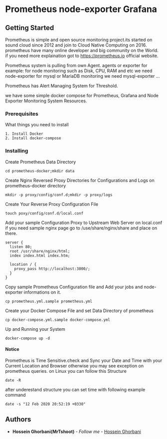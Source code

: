 # Prometheus node-exporter Grafana

## Getting Started

Prometheus is simple and open source monitoring project.its started on sound cloud since 2012 and join to Cloud Native Computing on 2016.
prometheus have many online developer and big community on the World.
if you need more explaination got to https://prometheus.io official website.

Prometheus system is pulling from own Agent.
agents or exporter
for example:
for node monitoring such as Disk, CPU, RAM and etc we need node-exporter 
for mysql or MariaDB monitoring we need mysql-exporter
...

Prometheus has Alert Managing System for Threshold.

we have some simple docker compose for Prometheus, Grafana and Node Exporter Monitoring System Resources.

### Prerequisites
What things you need to install

```
1. Install Docker
2. Install docker-compose
```

### Installing

Create Prometheus Data Directory

```
cd prometheus-docker;mkdir data
```

Create Nginx Reversed Proxy Directories for Configurations and Logs on prometheus-docker directory

```
mkdir -p proxy/config/conf.d;mkdir -p proxy/logs
```

Create Your Reverse Proxy Configuration File

```
touch poxy/config/conf.d/local.conf
```

Add your sample Configuration Proxy to Upstream Web Server on local.conf
if you need sample nginx page go to /use/share/nginx/share and place on there.

```
server {
  listen 80;
  root /usr/share/nginx/html;
  index index.html index.htm;

  location / {
    proxy_pass http://localhost:3000/;
  }
}
```

Copy sample Prometheus Configuration file and Add your jobs and node-exporter informations on it.

```
cp prometheus.yml.sample prometheus.yml
```

Create your Docker Compose File and set Data Directory of prometheus


```
cp docker-compose.yml.sample docker-compose.yml
```

Up and Running your System

```
docker-compose up -d
```

#### Notice

Prometheus is Time Sensitive.check and Sync your Date and Time with your Current Location and Browser otherwise you may see exception on prometheus queries.
on Linux you can follow this Structure

```
date -R
```

after underestand structure you can set time with following example command

```
date -s "12 Feb 2020 20:52:19 +0330"
```

## Authors

* **Hossein Ghorbani(MrTshoot)** - *Follow me* - [Hossein Ghorbani](https://github.com/mrtshoot)





